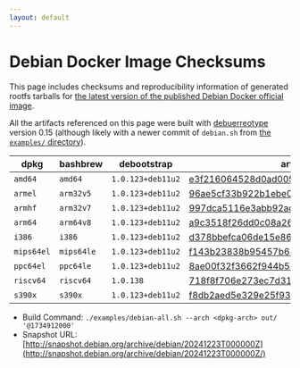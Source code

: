 ```yaml
---
layout: default
---
```


# Debian Docker Image Checksums

This page includes checksums and reproducibility information of generated rootfs tarballs for [the latest version of the published Debian Docker official image](https://hub.docker.com/_/debian).

All the artifacts referenced on this page were built with [debuerreotype](https://github.com/debuerreotype/debuerreotype) version 0.15 (although likely with a newer commit of `debian.sh` from [the `examples/` directory](https://github.com/debuerreotype/debuerreotype/tree/master/examples)).

| dpkg | bashbrew | debootstrap | artifacts |
| - | - | - | - |
| `amd64` | `amd64` | `1.0.123+deb11u2` | [e3f216064528d0ad005524fbafbddfd3115be946](https://github.com/debuerreotype/docker-debian-artifacts/tree/e3f216064528d0ad005524fbafbddfd3115be946) |
| `armel` | `arm32v5` | `1.0.123+deb11u2` | [96ae5cf33b922b1ebe0b394a0488bd8f41591f2c](https://github.com/debuerreotype/docker-debian-artifacts/tree/96ae5cf33b922b1ebe0b394a0488bd8f41591f2c) |
| `armhf` | `arm32v7` | `1.0.123+deb11u2` | [997dca5116e3abb92ac42a8ce895c96f53a321a4](https://github.com/debuerreotype/docker-debian-artifacts/tree/997dca5116e3abb92ac42a8ce895c96f53a321a4) |
| `arm64` | `arm64v8` | `1.0.123+deb11u2` | [a9c3518f26dd0c08a2625127d5baebeae3eba8e8](https://github.com/debuerreotype/docker-debian-artifacts/tree/a9c3518f26dd0c08a2625127d5baebeae3eba8e8) |
| `i386` | `i386` | `1.0.123+deb11u2` | [d378bbefca06de15e86ce242c1882991cb205bc4](https://github.com/debuerreotype/docker-debian-artifacts/tree/d378bbefca06de15e86ce242c1882991cb205bc4) |
| `mips64el` | `mips64le` | `1.0.123+deb11u2` | [f143b23838b95457b64fa753ce2dec022ac0e4d0](https://github.com/debuerreotype/docker-debian-artifacts/tree/f143b23838b95457b64fa753ce2dec022ac0e4d0) |
| `ppc64el` | `ppc64le` | `1.0.123+deb11u2` | [8ae00f32f3662f944b54eef8f8032bc2eca984ac](https://github.com/debuerreotype/docker-debian-artifacts/tree/8ae00f32f3662f944b54eef8f8032bc2eca984ac) |
| `riscv64` | `riscv64` | `1.0.138` | [718f8f706e273ec7d31c3aef8b747e139daf3399](https://github.com/debuerreotype/docker-debian-artifacts/tree/718f8f706e273ec7d31c3aef8b747e139daf3399) |
| `s390x` | `s390x` | `1.0.123+deb11u2` | [f8db2aed5e329e25f933ebfef0505f9665e2f2d4](https://github.com/debuerreotype/docker-debian-artifacts/tree/f8db2aed5e329e25f933ebfef0505f9665e2f2d4) |

- Build Command: `./examples/debian-all.sh --arch <dpkg-arch> out/ '@1734912000'`
- Snapshot URL: [http://snapshot.debian.org/archive/debian/20241223T000000Z](http://snapshot.debian.org/archive/debian/20241223T000000Z/)
